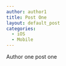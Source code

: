 ```yaml
---
author: author1
title: Post One
layout: default_post
categories:
  - iOS
  - Mobile
---
```


Author one post one

